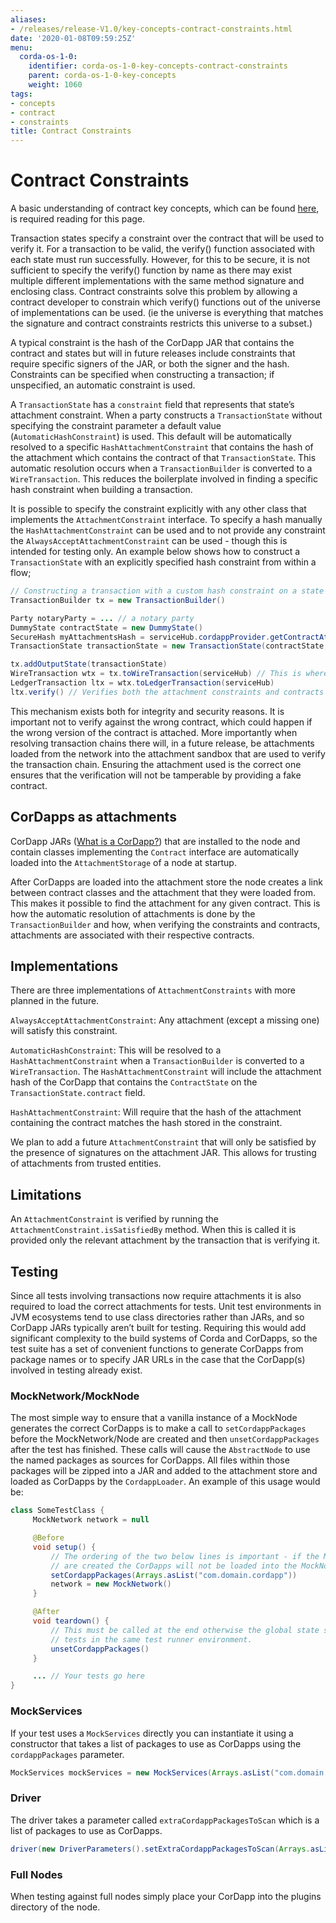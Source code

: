```yaml
---
aliases:
- /releases/release-V1.0/key-concepts-contract-constraints.html
date: '2020-01-08T09:59:25Z'
menu:
  corda-os-1-0:
    identifier: corda-os-1-0-key-concepts-contract-constraints
    parent: corda-os-1-0-key-concepts
    weight: 1060
tags:
- concepts
- contract
- constraints
title: Contract Constraints
---
```



# Contract Constraints

A basic understanding of contract key concepts, which can be found [here](key-concepts-contracts.md),
is required reading for this page.

Transaction states specify a constraint over the contract that will be used to verify it.  For a transaction to be
valid, the verify() function associated with each state must run successfully. However, for this to be secure, it is
not sufficient to specify the verify() function by name as there may exist multiple different implementations with the
same method signature and enclosing class. Contract constraints solve this problem by allowing a contract developer to
constrain which verify() functions out of the universe of implementations can be used.
(ie the universe is everything that matches the signature and contract constraints restricts this universe to a subset.)

A typical constraint is the hash of the CorDapp JAR that contains the contract and states but will in future releases
include constraints that require specific signers of the JAR, or both the signer and the hash. Constraints can be
specified when constructing a transaction; if unspecified, an automatic constraint is used.

A `TransactionState` has a `constraint` field that represents that state’s attachment constraint. When a party
constructs a `TransactionState` without specifying the constraint parameter a default value
(`AutomaticHashConstraint`) is used. This default will be automatically resolved to a specific
`HashAttachmentConstraint` that contains the hash of the attachment which contains the contract of that
`TransactionState`. This automatic resolution occurs when a `TransactionBuilder` is converted to a
`WireTransaction`. This reduces the boilerplate involved in finding a specific hash constraint when building a transaction.

It is possible to specify the constraint explicitly with any other class that implements the `AttachmentConstraint`
interface. To specify a hash manually the `HashAttachmentConstraint` can be used and to not provide any constraint
the `AlwaysAcceptAttachmentConstraint` can be used - though this is intended for testing only. An example below
shows how to construct a `TransactionState` with an explicitly specified hash constraint from within a flow;

```java
// Constructing a transaction with a custom hash constraint on a state
TransactionBuilder tx = new TransactionBuilder()

Party notaryParty = ... // a notary party
DummyState contractState = new DummyState()
SecureHash myAttachmentsHash = serviceHub.cordappProvider.getContractAttachmentID(DummyContract.PROGRAM_ID)
TransactionState transactionState = new TransactionState(contractState, DummyContract.Companion.getPROGRAMID(), notaryParty, new AttachmentHashConstraint(myAttachmentsHash))

tx.addOutputState(transactionState)
WireTransaction wtx = tx.toWireTransaction(serviceHub) // This is where an automatic constraint would be resolved
LedgerTransaction ltx = wtx.toLedgerTransaction(serviceHub)
ltx.verify() // Verifies both the attachment constraints and contracts
```

This mechanism exists both for integrity and security reasons. It is important not to verify against the wrong contract,
which could happen if the wrong version of the contract is attached. More importantly when resolving transaction chains
there will, in a future release, be attachments loaded from the network into the attachment sandbox that are used
to verify the transaction chain. Ensuring the attachment used is the correct one ensures that the verification will
not be tamperable by providing a fake contract.


## CorDapps as attachments

CorDapp JARs ([What is a CorDapp?](cordapp-overview.md)) that are installed to the node and contain classes implementing the `Contract`
interface are automatically loaded into the `AttachmentStorage` of a node at startup.

After CorDapps are loaded into the attachment store the node creates a link between contract classes and the
attachment that they were loaded from. This makes it possible to find the attachment for any given contract.
This is how the automatic resolution of attachments is done by the `TransactionBuilder` and how, when verifying
the constraints and contracts, attachments are associated with their respective contracts.


## Implementations

There are three implementations of `AttachmentConstraints` with more planned in the future.

`AlwaysAcceptAttachmentConstraint`: Any attachment (except a missing one) will satisfy this constraint.

`AutomaticHashConstraint`: This will be resolved to a `HashAttachmentConstraint` when a `TransactionBuilder` is
converted to a `WireTransaction`. The `HashAttachmentConstraint` will include the attachment hash of the CorDapp
that contains the `ContractState` on the `TransactionState.contract` field.

`HashAttachmentConstraint`: Will require that the hash of the attachment containing the contract matches the hash
stored in the constraint.

We plan to add a future `AttachmentConstraint` that will only be satisfied by the presence of signatures on the
attachment JAR. This allows for trusting of attachments from trusted entities.


## Limitations

An `AttachmentConstraint` is verified by running the `AttachmentConstraint.isSatisfiedBy` method. When this is called
it is provided only the relevant attachment by the transaction that is verifying it.


## Testing

Since all tests involving transactions now require attachments it is also required to load the correct attachments
for tests. Unit test environments in JVM ecosystems tend to use class directories rather than JARs, and so CorDapp JARs
typically aren’t built for testing. Requiring this would add significant complexity to the build systems of Corda
and CorDapps, so the test suite has a set of convenient functions to generate CorDapps from package names or
to specify JAR URLs in the case that the CorDapp(s) involved in testing already exist.


### MockNetwork/MockNode

The most simple way to ensure that a vanilla instance of a MockNode generates the correct CorDapps is to make a call
to `setCordappPackages` before the MockNetwork/Node are created and then `unsetCordappPackages` after the test
has finished. These calls will cause the `AbstractNode` to use the named packages as sources for CorDapps. All files
within those packages will be zipped into a JAR and added to the attachment store and loaded as CorDapps by the
`CordappLoader`. An example of this usage would be:

```java
class SomeTestClass {
     MockNetwork network = null

     @Before
     void setup() {
         // The ordering of the two below lines is important - if the MockNetwork is created before the nodes and network
         // are created the CorDapps will not be loaded into the MockNodes correctly.
         setCordappPackages(Arrays.asList("com.domain.cordapp"))
         network = new MockNetwork()
     }

     @After
     void teardown() {
         // This must be called at the end otherwise the global state set by setCordappPackages may leak into future
         // tests in the same test runner environment.
         unsetCordappPackages()
     }

     ... // Your tests go here
}
```


### MockServices

If your test uses a `MockServices` directly you can instantiate it using a constructor that takes a list of packages
to use as CorDapps using the `cordappPackages` parameter.

```java
MockServices mockServices = new MockServices(Arrays.asList("com.domain.cordapp"))
```


### Driver

The driver takes a parameter called `extraCordappPackagesToScan` which is a list of packages to use as CorDapps.

```java
driver(new DriverParameters().setExtraCordappPackagesToScan(Arrays.asList("com.domain.cordapp"))) ...
```


### Full Nodes

When testing against full nodes simply place your CorDapp into the plugins directory of the node.

